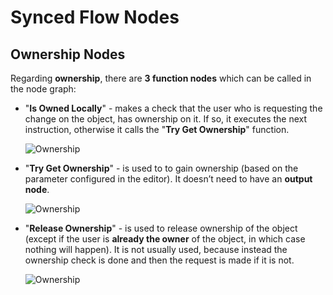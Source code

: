 ﻿---
sidebar_position: 1
---

# Synced Flow Nodes

## Ownership Nodes

Regarding **ownership**, there are **3 function nodes** which can be called in the node graph:

- "**Is Owned Locally**" - makes a check that the user who is requesting the change on the object, has ownership on it. If so, it executes the next instruction, otherwise it calls the "**Try Get Ownership**" function.

	![Ownership](/img/isownedlocally.png)

- "**Try Get Ownership**" - is used to to gain ownership (based on the parameter configured in the editor). It doesn’t need to have an **output node**.

	![Ownership](/img/trygetownership.png)

- "**Release Ownership**" - is used to release ownership of the object (except if the user is **already the owner** of the object, in which case nothing will happen). 
It is not usually used, because instead the ownership check is done and then the request is made if it is not.

	![Ownership](/img/releaseownership.png)

